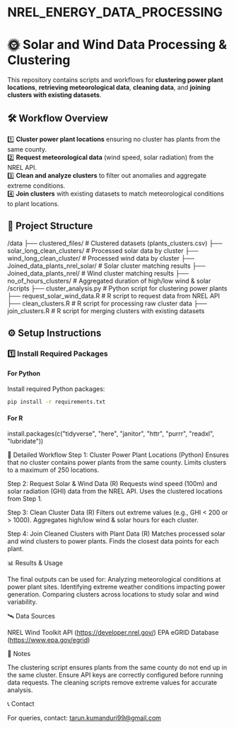 # NREL_ENERGY_DATA_PROCESSING

# 🌞 Solar and Wind Data Processing & Clustering

This repository contains scripts and workflows for **clustering power plant locations**, **retrieving meteorological data**, **cleaning data**, and **joining clusters with existing datasets**.

## 🛠️ Workflow Overview

1️⃣ **Cluster power plant locations** ensuring no cluster has plants from the same county.  
2️⃣ **Request meteorological data** (wind speed, solar radiation) from the NREL API.  
3️⃣ **Clean and analyze clusters** to filter out anomalies and aggregate extreme conditions.  
4️⃣ **Join clusters** with existing datasets to match meteorological conditions to plant locations.  

## 📂 Project Structure

/data ├── clustered_files/ # Clustered datasets (plants_clusters.csv) ├── solar_long_clean_clusters/ # Processed solar data by cluster ├── wind_long_clean_cluster/ # Processed wind data by cluster ├── Joined_data_plants_nrel_solar/ # Solar cluster matching results ├── Joined_data_plants_nrel/ # Wind cluster matching results ├── no_of_hours_clusters/ # Aggregated duration of high/low wind & solar /scripts ├── cluster_analysis.py # Python script for clustering power plants ├── request_solar_wind_data.R # R script to request data from NREL API ├── clean_clusters.R # R script for processing raw cluster data ├── join_clusters.R # R script for merging clusters with existing datasets

## ⚙️ Setup Instructions

### 1️⃣ Install Required Packages

#### **For Python**  
Install required Python packages:

```sh
pip install -r requirements.txt
```
#### **For R**
install.packages(c("tidyverse", "here", "janitor", "httr", "purrr", "readxl", "lubridate"))

🔄 Detailed Workflow
Step 1: Cluster Power Plant Locations (Python)
Ensures that no cluster contains power plants from the same county.
Limits clusters to a maximum of 250 locations.

Step 2: Request Solar & Wind Data (R)
Requests wind speed (100m) and solar radiation (GHI) data from the NREL API.
Uses the clustered locations from Step 1.


Step 3: Clean Cluster Data (R)
Filters out extreme values (e.g., GHI < 200 or > 1000).
Aggregates high/low wind & solar hours for each cluster.


Step 4: Join Cleaned Clusters with Plant Data (R)
Matches processed solar and wind clusters to power plants.
Finds the closest data points for each plant.


📊 Results & Usage

The final outputs can be used for:
Analyzing meteorological conditions at power plant sites.
Identifying extreme weather conditions impacting power generation.
Comparing clusters across locations to study solar and wind variability.

🛰️ Data Sources

NREL Wind Toolkit API (https://developer.nrel.gov/)
EPA eGRID Database (https://www.epa.gov/egrid)

📌 Notes

The clustering script ensures plants from the same county do not end up in the same cluster.
Ensure API keys are correctly configured before running data requests.
The cleaning scripts remove extreme values for accurate analysis.

📞 Contact

For queries, contact: tarun.kumanduri99@gmail.com





